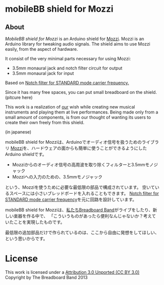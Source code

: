 # mobileBB shield for Mozzi
## About
*MobileBB shield for Mozzi* is an Arduino shield for [Mozzi](http://sensorium.github.io/Mozzi/).
Mozzi is an Arduino library for tweaking audio signals.
The shield aims to use Mozzi easily, from the aspect of hardware.

It consist of the very minimal parts necessary for using Mozzi:

- 3.5mm monaural jack and notch filter circuit for output
- 3.5mm monaural jack for input


Based on [Notch filter for STANDARD mode carrier frequency.](http://sensorium.github.io/Mozzi/learn/output/)

Since it has many free spaces, you can put small breadboard on the shield.
(pitcure here)

This work is a realization of [our](http://www.breadboardband.org) wish while creating new musical instruments and playing them at live performances.
Being made only from a small amount of components, is from our thought of wanting its users to create their own freely from this shield. 

(in japanese)

mobileBB shield for Mozziは、Arduinoでオーディオ信号を扱うためのライブラリ 
[Mozzi](http://sensorium.github.io/Mozzi/)を、ハードウェアの面からも簡単に使うことができるようにしたArduino shieldです。
 
- Mozziからのオーディオ信号の高周波を取り除くフィルターと3.5mmモノジャック
- Mozziへの入力のための、3.5mmモノジャック

という、Mozziを使うために必要な最低限の部品で構成されています。
空いているスペースには小さいブレッドボードを入れることもできます。
[Notch filter for STANDARD mode carrier frequency](http://sensorium.github.io/Mozzi/learn/output/)を元に回路を設計しています。

mobileBB shield for Mozziは、[私たちBreadboard Band](http://www.breadboardband.org)がライブをしたり、新しい楽器を作る中で、
「こういうものがあったら便利なんじゃないか？考えていたことを実現したものです。

最低限の追加部品だけで作られているのは、ここから自由に発想をしてほしい、という思いからです。

# License
This work is licensed under a [Attribution 3.0 Unported (CC BY 3.0)](http://creativecommons.org/licenses/by/3.0/deed.en)
Copyright by The Breadboard Band 2013

